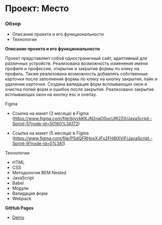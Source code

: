 # Проект: Место

### Обзор

* Описание проекта и его функциональности
* Технологии

**Описание проекта и его функциональности**

Проект представляет собой одностраничный сайт, адаптивный для различных устройств. Реализована возможность изменения имени профиля и профессии, открытие и закрытие формы по клику на профиль. Также реализована возможность добавлять собственные карточки после заполнения формы по клику на кнопку закрытия, лайк и удаление карточки. 
Создана валидация форм всплывающих окон и очистка полей форм и ошибок после закрытия. Реализовано закрытие всплывающих окон на кнопку esc и overlay.

Figma
* Ссылка на макет (3 месяца) в Figma (https://www.figma.com/file/bjyvbKKJN2naO0ucURl2Z0/JavaScript.-Sprint-5?node-id=50160%3A172)

* Ссылка на макет (5 месяца) в Figma (https://www.figma.com/file/PSdQFRHoxXJFs2FH8IXViF/JavaScript.-Sprint-9?node-id=0%3A1)

Технологии

* HTML
* CSS
* Методология BEM Nested
* JavaScript
* Babel
* Модули
* Валидация форм
* Webpack 



**GitHub Pages**
* [Demo](https://evgeniyamalinovskaya.github.io/mesto-project/)